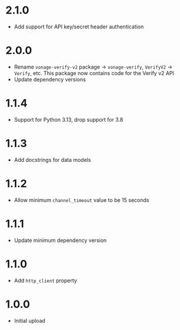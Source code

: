 # 2.1.0
- Add support for API key/secret header authentication

# 2.0.0
- Rename `vonage-verify-v2` package -> `vonage-verify`, `VerifyV2` -> `Verify`, etc. This package now contains code for the Verify v2 API
- Update dependency versions

# 1.1.4
- Support for Python 3.13, drop support for 3.8

# 1.1.3
- Add docstrings for data models

# 1.1.2
- Allow minimum `channel_timeout` value to be 15 seconds

# 1.1.1
- Update minimum dependency version

# 1.1.0
- Add `http_client` property

# 1.0.0
- Initial upload
